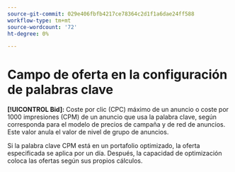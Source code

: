```yaml
---
source-git-commit: 029e406fbfb4217ce78364c2d1f1a6dae24ff588
workflow-type: tm+mt
source-wordcount: '72'
ht-degree: 0%

---
```

# Campo de oferta en la configuración de palabras clave

**[!UICONTROL Bid]:** Coste por clic (CPC) máximo de un anuncio o coste por 1000 impresiones (CPM) de un anuncio que usa la palabra clave, según corresponda para el modelo de precios de campaña y de red de anuncios. Este valor anula el valor de nivel de grupo de anuncios.

Si la palabra clave CPM está en un portafolio optimizado, la oferta especificada se aplica por un día. Después, la capacidad de optimización coloca las ofertas según sus propios cálculos.
